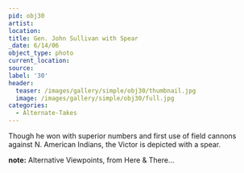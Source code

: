```yaml
---
pid: obj30
artist:
location:
title: Gen. John Sullivan with Spear
_date: 6/14/06
object_type: photo
current_location:
source:
label: '30'
header:
  teaser: /images/gallery/simple/obj30/thumbnail.jpg
  image: /images/gallery/simple/obj30/full.jpg
categories:
  - Alternate-Takes
---
```

Though he won with superior numbers and first use of field cannons against N. American Indians, the Victor is depicted with a spear.

**note:**
Alternative Viewpoints, from Here & There...
